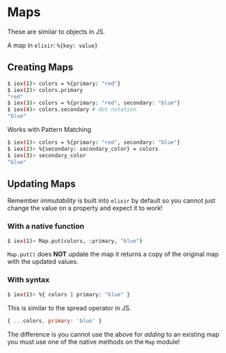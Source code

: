 # Maps

These are similar to objects in JS.

A map in `elixir`: `%{key: value}`

## Creating Maps

```sh
$ iex(1)> colors = %{primary: "red"}
$ iex(2)> colors.primary
"red"
$ iex(3)> colors = %{primary: "red", secondary: "blue"}
$ iex(4)> colors.secondary # dot notation
"blue"
```

Works with Pattern Matching

```sh
$ iex(1)> colors = %{primary: "red", secondary: "blue"}
$ iex(2)> %{secondary: secondary_color} = colors
$ iex(3)> secondary_color
"blue"
```

## Updating Maps

Remember _immutability_ is built into `elixir` by default so you cannot just change the value on a property and expect it to work!

### With a native function

```sh
$ iex(1)> Map.put(colors, :primary, "blue")
```

`Map.put()` does **NOT** update the map it returns a copy of the original map with the updated values.

### With syntax

```sh
$ iex(1)> %{ colors | primary: "blue" }
```

This is similar to the spread operator in JS.

```js
{ ...colors, primary: 'blue' }
```

The difference is you cannot use the above for _adding_ to an existing map you must use one of the native methods on the `Map` module!